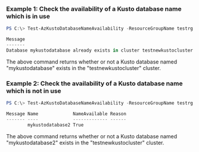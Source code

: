 ### Example 1: Check the availability of a Kusto database name which is in use
```powershell
PS C:\> Test-AzKustoDatabaseNameAvailability -ResourceGroupName testrg -ClusterName testnewkustocluster -Name mykustodatabase -Type Microsoft.Kusto/Clusters/Databases

Message                                                                                                          Name            NameAvailable Reason
-------                                                                                                          ----            ------------- ------
Database mykustodatabase already exists in cluster testnewkustocluster. Please select a different database name. mykustodatabase False
```

The above command returns whether or not a Kusto database named "mykustodatabase" exists in the "testnewkustocluster" cluster.

### Example 2: Check the availability of a Kusto database name which is not in use
```powershell
PS C:\> Test-AzKustoDatabaseNameAvailability -ResourceGroupName testrg -ClusterName testnewkustocluster -Name mykustodatabase2 -Type Microsoft.Kusto/Clusters/Databases

Message Name             NameAvailable Reason
------- ----             ------------- ------
        mykustodatabase2 True
```

The above command returns whether or not a Kusto database named "mykustodatabase2" exists in the "testnewkustocluster" cluster.
